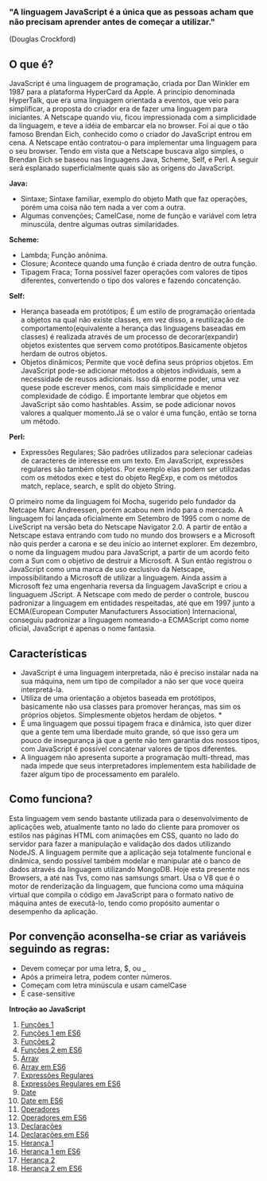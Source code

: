 

### "A linguagem JavaScript é a única que as pessoas acham que não precisam aprender antes de começar a utilizar."
(Douglas Crockford)

## O que é?

 JavaScript é uma linguagem de programação, criada por Dan Winkler em 1987 para a plataforma HyperCard da Apple. A princípio   denominada HyperTalk, que era uma linguagem orientada a eventos, que veio para simplificar, a proposta do criador era de fazer uma linguagem para iniciantes.
 A Netscape quando viu, ficou impressionada com a simplicidade da linguagem, e teve a idéia de embarcar ela no browser. Foi ai que o tão famoso Brendan Eich, conhecido como o criador do JavaScript entrou em cena. A Netscape então contratou-o para implementar uma linguagem para o seu browser. Tendo em vista que a Netscape buscava algo simples, o Brendan Eich se baseou nas linguagens Java, Scheme, Self, e Perl. A seguir será esplanado superficialmente quais são as origens do JavaScript.

**Java:**
  - Sintaxe; Sintaxe familiar, exemplo do objeto Math que faz operações, porém uma coisa não tem nada a
ver com a outra.
  - Algumas convenções; CamelCase, nome de função e variável com letra minuscúla, dentre algumas outras
similaridades.

**Scheme:**
  - Lambda; Função anônima.
  - Closure; Acontece quando uma função é criada dentro de outra função.
  - Tipagem Fraca; Torna possível fazer operações com valores de tipos diferentes, convertendo o tipo dos
valores e fazendo concatenção.

**Self:**
  - Herança baseada em protótipos; É um estilo de programação orientada a objetos na qual não existe classes, em vez disso, a reutilização de comportamento(equivalente a herança das linguagens baseadas em classes) é realizada através de um processo de decorar(expandir) objetos existentes que servem como protótipos.Basicamente objetos herdam de outros objetos.
  - Objetos dinâmicos; Permite que você defina seus próprios objetos. Em JavaScript pode-se adicionar métodos a objetos individuais, sem a necessidade de reusos adicionais. Isso dá enorme poder, uma vez quese pode escrever menos, com mais simplicidade e menor complexidade de código. É importante lembrar que objetos em JavaScript são como hashtables. Assim, se pode adicionar novos valores a qualquer momento.Já se o valor é  uma função, então se torna um método.

**Perl:**
  - Expressões Regulares; São padrões utilizados para selecionar cadeias de caracteres de interesse em um texto. Em JavaScript, expressões regulares são também objetos. Por exemplo elas podem ser utilizadas com os métodos exec e test do objeto RegExp, e com os métodos match, replace, search, e split do objeto String.

   O primeiro nome da linguagem foi Mocha, sugerido pelo fundador da Netcape Marc Andreessen, porém acabou nem indo para o mercado. A linguagem foi lançada oficialmente em Setembro de 1995 com o nome de LiveScript na versão beta do Netscape Navigator 2.0. A partir de então a Netscape estava entrando com tudo no mundo dos browsers e a Microsoft não quis perder a carona e se deu início ao internet explorer.
   Em dezembro, o nome da linguagem mudou para JavaScript, a partir de um acordo feito com a Sun com o objetivo de destruir a Microsoft. A Sun então registrou o JavaScript como uma marca de uso exclusivo da Netscape, impossibilitando a Microsoft de utilizar a linguagem. Ainda assim a Microsoft fez uma engenharia reversa da linguagem JavaScript e criou a linguaguem JScript.
   A Netscape com medo de perder o controle, buscou padronizar a linguagem em entidades respeitadas, até que em 1997 junto a ECMA(European Computer Manufacturers Association) Internacional, conseguiu padronizar a linguagem nomeando-a ECMAScript como nome oficial, JavaScript é apenas o nome fantasia.


## Características

  - JavaScript é uma linguagem interpretada, não é preciso instalar nada na sua máquina, nem um tipo de
compilador a não ser que voce queira interpretá-la.
  - Utiliza de uma orientação a objetos baseada em protótipos, basicamente não usa classes para promover
heranças, mas sim os próprios objetos. Simplesmente objetos herdam de objetos. *
  - É uma linguagem que possui tipagem fraca e dinâmica, isto quer dizer que a gente tem uma liberdade
muito grande, só que isso gera um pouco de insegurança já que a gente não tem garantia dos nossos tipos,
com JavaScript é possível concatenar valores de tipos diferentes.
  - A linguagem não apresenta suporte a programação multi-thread, mas nada impede que seus interpretadores
implementem esta habilidade de fazer algum tipo de processamento em paralelo.


## Como funciona?

  Esta linguagem vem sendo bastante utilizada para o desenvolvimento de aplicações web, atualmente tanto no lado do cliente para promover os estilos nas páginas HTML com animações em CSS, quanto no lado do servidor
para fazer a manipulação e validação dos dados utilizando NodeJS. A linguagem permite que a aplicação seja
totalmente funcional e dinâmica, sendo possível também modelar e manipular até o banco de dados através da
linguagem utilizando MongoDB.
  Hoje esta presente nos Browsers, a até nas Tvs, como nas samsungs smart. Usa o V8 que é o motor de
renderização da linguagem, que funciona como uma máquina virtual que compila o código em JavaScript para
o formato nativo de máquina antes de executá-lo, tendo como propósito aumentar o desempenho da aplicação.


## Por convenção aconselha-se criar as variáveis seguindo as regras:

  - Devem começar por uma letra, $, ou _
  - Após a primeira letra, podem conter números.
  - Começam com letra minúscula e usam camelCase
  - É case-sensitive


**Introção ao JavaScript**

1. [Funções 1](https://github.com/fernandobd42/Introducao_JS/blob/master/1_functions.js)
1. [Funções 1 em ES6](https://github.com/fernandobd42/Introducao_JS/blob/master/1_functions_ES6.js)
2. [Funções 2](https://github.com/fernandobd42/Introducao_JS/blob/master/2_functions.js)
2. [Funções 2  em ES6](https://github.com/fernandobd42/Introducao_JS/blob/master/2_functions_ES6.js)
3. [Array](https://github.com/fernandobd42/Introducao_JS/blob/master/3_arrays.js)
3. [Array em ES6](https://github.com/fernandobd42/Introducao_JS/blob/master/3_arrays_ES6.js)
4. [Expressões Regulares](https://github.com/fernandobd42/Introducao_JS/blob/master/4_Expressoes_regulares.js)
4. [Expressões Regulares em ES6](https://github.com/fernandobd42/Introducao_JS/blob/master/4_Expressoes_regulares_ES6.js)
5. [Date](https://github.com/fernandobd42/Introducao_JS/blob/master/5_Date.js)
5. [Date em ES6](https://github.com/fernandobd42/Introducao_JS/blob/master/5_Date_ES6.js)
6. [Operadores](https://github.com/fernandobd42/Introducao_JS/blob/master/6_Operadores.js)
6. [Operadores em ES6](https://github.com/fernandobd42/Introducao_JS/blob/master/6_Operadores_ES6.js)
7. [Declarações](https://github.com/fernandobd42/Introducao_JS/blob/master/7_Statements.js)
7. [Declarações em ES6](https://github.com/fernandobd42/Introducao_JS/blob/master/7_Statements_ES6.js)
8. [Herança 1](https://github.com/fernandobd42/Introducao_JS/blob/master/8_Heranca.js)
8. [Herança 1 em ES6](https://github.com/fernandobd42/Introducao_JS/blob/master/8_Heranca_ES6.js)
9. [Herança 2](https://github.com/fernandobd42/Introducao_JS/blob/master/9_Heranca.js)
9. [Herança 2 em ES6](https://github.com/fernandobd42/Introducao_JS/blob/master/9_Heranca_ES6.js)
